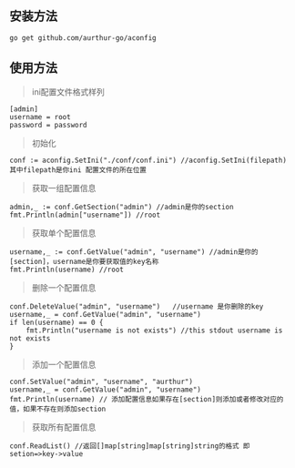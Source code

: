 ## 安装方法

	go get github.com/aurthur-go/aconfig

## 使用方法

>ini配置文件格式样列
	
	[admin]
	username = root
	password = password
	

>初始化

	conf := aconfig.SetIni("./conf/conf.ini") //aconfig.SetIni(filepath) 其中filepath是你ini 配置文件的所在位置

>获取一组配置信息

	admin,_ := conf.GetSection("admin") //admin是你的section
	fmt.Println(admin["username"]) //root

>获取单个配置信息

	username,_ := conf.GetValue("admin", "username") //admin是你的[section]，username是你要获取值的key名称
	fmt.Println(username) //root

>删除一个配置信息

	conf.DeleteValue("admin", "username")	//username 是你删除的key
	username,_ = conf.GetValue("admin", "username")
	if len(username) == 0 {
		fmt.Println("username is not exists") //this stdout username is not exists
	}

>添加一个配置信息

	conf.SetValue("admin", "username", "aurthur")
	username,_ = conf.GetValue("admin", "username")
	fmt.Println(username) // 添加配置信息如果存在[section]则添加或者修改对应的值，如果不存在则添加section

>获取所有配置信息

	conf.ReadList() //返回[]map[string]map[string]string的格式 即setion=>key->value
